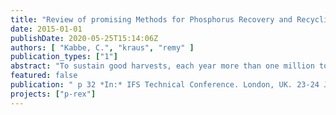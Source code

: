 ```yaml
---
title: "Review of promising Methods for Phosphorus Recovery and Recycling from Wastewater"
date: 2015-01-01
publishDate: 2020-05-25T15:14:06Z
authors: [ "Kabbe, C.", "kraus", "remy" ]
publication_types: ["1"]
abstract: "To sustain good harvests, each year more than one million tonnes of mineral phosphorus have to be imported to the European Union (van Dijk et al., unpublished data), while the potential to recover and recycle this essential resource remains untapped or is just inefficiently used as in the case of sewage sludge, manure and food waste. In recent years various technical solutions have been developed to recover phosphorus providing mineral compounds suitable as raw material for fertiliser production or even as ready-to-use fertiliser. Regarding the implementation of these technologies, operational benefits for plant operators like the water utilities in the case of P recovery from wastewater and/or sewage sludge are the strongest argument for their market penetration. Without the provision of direct operational benefits, implementation needs to be motivated or even enforced by suitable and reliable policies. In order to realise a circular economy, it is important not just to focus on the recovery itself. The recovered materials need to match the requirements and needs of their intended users. Therefore, full value-chain solutions have to be promoted instead of isolated technology-focused approaches. Following our principles of sustainability and resource efficiency, the assessment of innovations must also include their environmental impact. This review provides an overview of recently developed and promising technologies for phosphorus recovery from wastewater and discusses aspects regarding their wide-spread application, along with their limitations. It will focus on recovery and recycling from sewage sludge. Not only the technologies themselves, also the recovered materials and their valorisation options are addressed. Results of the EU FP7 funded project P-REX entitled 'Sustainable sewage sludge management fostering phosphorus recovery and energy efficiency' and other recent initiatives will be included. Since innovation always needs an enabling environment for market penetration, barriers set by the existing legal framework and measures to resolve them will be reviewed. Finally, Goethe's words are true more than ever: 'Knowing is not enough, we must apply! Willing is not enough, we must do!'"
featured: false
publication: " p 32 *In:* IFS Technical Conference. London, UK. 23-24 June 2015"
projects: ["p-rex"]
---
```


